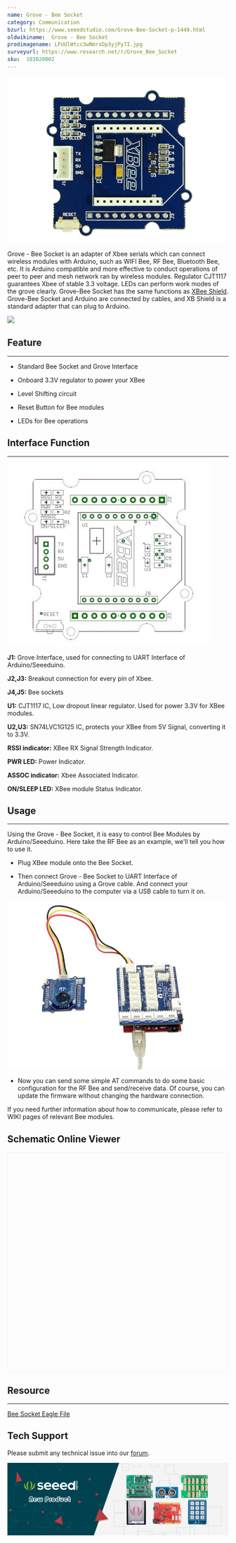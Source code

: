 ```yaml
---
name: Grove - Bee Socket
category: Communication
bzurl: https://www.seeedstudio.com/Grove-Bee-Socket-p-1449.html
oldwikiname:  Grove - Bee Socket
prodimagename: LFUUlWtcc3wNmrxDp3yjPy7I.jpg
surveyurl: https://www.research.net/r/Grove_Bee_Socket
sku:  103020002
---
```


![](https://github.com/SeeedDocument/Grove-Bee_Socket/raw/master/img/Bee_Socket_01.jpg)

Grove - Bee Socket is an adapter of Xbee serials which can connect wireless modules with Arduino, such as WIFI Bee, RF Bee, Bluetooth Bee, etc. It is Arduino compatible and more effective to conduct operations of peer to peer and mesh network ran by wireless modules. Regulator CJT1117 guarantees Xbee of stable 3.3 voltage. LEDs can perform work modes of the grove clearly.
Grove-Bee Socket has the same functions as [XBee Shield](/XBee_Shield_V2.0). Grove-Bee Socket and Arduino are connected by cables, and XB Shield is a standard adapter that can plug to Arduino.

[![](https://github.com/SeeedDocument/Seeed-WiKi/raw/master/docs/images/300px-Get_One_Now_Banner-ragular.png)](https://www.seeedstudio.com/Grove-Bee-Socket-p-1449.html)


##  Feature
---
*   Standard Bee Socket and Grove Interface

*   Onboard 3.3V regulator to power your XBee

*   Level Shifting circuit

*   Reset Button for Bee modules

*   LEDs for Bee operations

##  Interface Function
---
![](https://github.com/SeeedDocument/Grove-Bee_Socket/raw/master/img/Bee_Socket_Interface.jpg)

**J1:** Grove Interface, used for connecting to UART Interface of Arduino/Seeeduino.

**J2,J3:** Breakout connection for every pin of Xbee.

**J4,J5:** Bee sockets

**U1:** CJT1117 IC, Low dropout linear regulator. Used for power 3.3V for XBee modules.

**U2,U3:** SN74LVC1G125 IC, protects your XBee from 5V Signal, converting it to 3.3V.

**RSSI indicator:** XBee RX Signal Strength Indicator.

**PWR LED:** Power Indicator.

**ASSOC indicator:** Xbee Associated Indicator.

**ON/SLEEP LED:** XBee module Status Indicator.

##  Usage
---
Using the Grove - Bee Socket, it is easy to control Bee Modules by Arduino/Seeeduino. Here take the RF Bee as an example, we'll tell you how to use it.

*   Plug XBee module onto the Bee Socket.

*   Then connect Grove - Bee Socket to UART Interface of Arduino/Seeeduino using a Grove cable. And connect your Arduino/Seeeduino to the computer via a USB cable to turn it on.

![](https://github.com/SeeedDocument/Grove-Bee_Socket/raw/master/img/Grove-Bee_Socket.jpg)

*   Now you can send some simple AT commands to do some basic configuration for the RF Bee and send/receive data. Of course, you can update the firmware without changing the hardware connection.

If you need further information about how to communicate, please refer to WIKI pages of relevant Bee modules.


## Schematic Online Viewer

<div class="altium-ecad-viewer" data-project-src="https://github.com/SeeedDocument/Grove-Bee_Socket/raw/master/res/Bee_Socket_Eagle_File.zip" style="border-radius: 0px 0px 4px 4px; height: 500px; border-style: solid; border-width: 1px; border-color: rgb(241, 241, 241); overflow: hidden; max-width: 1280px; max-height: 700px; box-sizing: border-box;" />
</div>


##  Resource
---
[Bee Socket Eagle File](https://github.com/SeeedDocument/Grove-Bee_Socket/raw/master/res/Bee_Socket_Eagle_File.zip)

## Tech Support
Please submit any technical issue into our [forum](http://forum.seeedstudio.com/). <br /><p style="text-align:center"><a href="https://www.seeedstudio.com/act-4.html?utm_source=wiki&utm_medium=wikibanner&utm_campaign=newproducts" target="_blank"><img src="https://github.com/SeeedDocument/Wiki_Banner/raw/master/new_product.jpg" /></a></p>